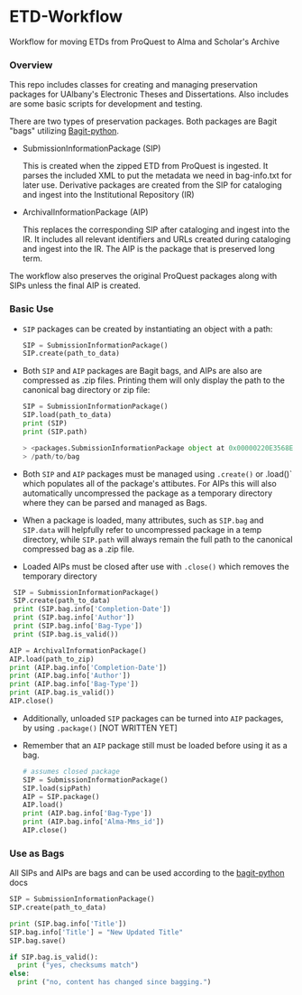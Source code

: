 # ETD-Workflow
Workflow for moving ETDs from ProQuest to Alma and Scholar's Archive

### Overview

This repo includes classes for creating and managing preservation packages for UAlbany's Electronic Theses and Dissertations. Also includes are some basic scripts for development and testing.

There are two types of preservation packages. Both packages are Bagit "bags" utilizing [Bagit-python](https://github.com/LibraryOfCongress/bagit-python).

* SubmissionInformationPackage (SIP)

	This is created when the zipped ETD from ProQuest is ingested. It parses the included XML to put the metadata we need in bag-info.txt for later use. Derivative packages are created from the SIP for cataloging and ingest into the Institutional Repository (IR)
* ArchivalInformationPackage (AIP)

	This replaces the corresponding SIP after cataloging and ingest into the IR. It includes all relevant identifiers and URLs created during cataloging and ingest into the IR. The AIP is the package that is preserved long term.

The workflow also preserves the original ProQuest packages along with SIPs unless the final AIP is created.

### Basic Use

* `SIP` packages can be created by instantiating an object with a path:

  ````python
  SIP = SubmissionInformationPackage()
  SIP.create(path_to_data)
  ````
  

* Both `SIP` and `AIP` packages are Bagit bags, and AIPs are also are compressed as .zip files. Printing them will only display the path to the canonical bag directory or zip file:

  ```python
  SIP = SubmissionInformationPackage()
  SIP.load(path_to_data)
  print (SIP)
  print (SIP.path)
  
  > <packages.SubmissionInformationPackage object at 0x00000220E3568E50>
  > /path/to/bag
  ```

* Both `SIP` and `AIP` packages must be managed using `.create()` or .load()` which populates all of the package's attibutes. For AIPs this will also automatically uncompressed the package as a temporary directory where they can be parsed and managed as Bags.
* When a package is loaded, many attributes, such as `SIP.bag` and `SIP.data` will helpfully refer to uncompressed package in a temp directory, while `SIP.path` will always remain the full path to the canonical compressed bag as a .zip file.
* Loaded AIPs must be closed after use with `.close()` which removes the temporary directory

 ```python
  SIP = SubmissionInformationPackage()
  SIP.create(path_to_data)
  print (SIP.bag.info['Completion-Date'])
  print (SIP.bag.info['Author'])
  print (SIP.bag.info['Bag-Type'])
  print (SIP.bag.is_valid())
  ```

  ```python
  AIP = ArchivalInformationPackage()
  AIP.load(path_to_zip)
  print (AIP.bag.info['Completion-Date'])
  print (AIP.bag.info['Author'])
  print (AIP.bag.info['Bag-Type'])
  print (AIP.bag.is_valid())
  AIP.close()
  ```

* Additionally, unloaded `SIP` packages can be turned into `AIP` packages, by using `.package()` [NOT WRITTEN YET]

* Remember that an `AIP` package still must be loaded before using it as a bag.

  ```python
  # assumes closed package
  SIP = SubmissionInformationPackage()
  SIP.load(sipPath)
  AIP = SIP.package()
  AIP.load()
  print (AIP.bag.info['Bag-Type'])
  print (AIP.bag.info['Alma-Mms_id'])
  AIP.close()
  ```

### Use as Bags

All SIPs and AIPs are bags and can be used according to the [bagit-python](https://github.com/LibraryOfCongress/bagit-python) docs

  ````python
  SIP = SubmissionInformationPackage()
  SIP.create(path_to_data)

  print (SIP.bag.info['Title'])
  SIP.bag.info['Title'] = "New Updated Title"
  SIP.bag.save()

  if SIP.bag.is_valid():
    print ("yes, checksums match")
  else:
    print ("no, content has changed since bagging.")

  ````